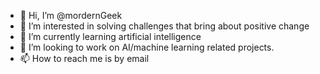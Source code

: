 - 👋 Hi, I’m @mordernGeek
- 👀 I’m interested in solving challenges that bring about positive change
- 🌱 I’m currently learning artificial intelligence 
- 💞️ I’m looking to work on AI/machine learning related projects. 
- 📫 How to reach me is by email

<!---
mordernGeek/mordernGeek is a ✨ special ✨ repository because its `README.md` (this file) appears on your GitHub profile.
You can click the Preview link to take a look at your changes.
--->
